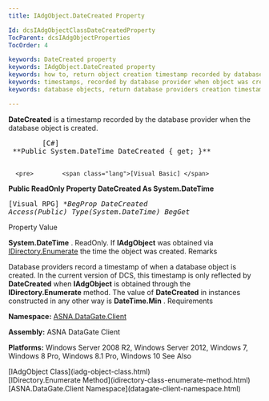 ```yaml
---
title: IAdgObject.DateCreated Property

Id: dcsIAdgObjectClassDateCreatedProperty
TocParent: dcsIAdgObjectProperties
TocOrder: 4

keywords: DateCreated property
keywords: IAdgObject.DateCreated property
keywords: how to, return object creation timestamp recorded by database provider
keywords: timestamps, recorded by database provider when object was created
keywords: database objects, return database providers creation timestamp

---
```


**DateCreated** is a timestamp recorded by the database provider when the database object is created.
<pre>        <span class="lang">[C#]</span>
 **Public System.DateTime DateCreated { get; }** 
      </pre>
      <pre>        <span class="lang">[Visual Basic] </span>
 **Public ReadOnly Property DateCreated As System.DateTime** 
      </pre>
      <pre class="prettyprint">
        <span class="lang">[Visual RPG]</span>
 **BegProp DateCreated Access(*Public) Type(System.DateTime)
   BegGet** 
      </pre>

Property Value

**System.DateTime** . ReadOnly. If **IAdgObject** was obtained via [IDirectory.Enumerate](idirectory-class-enumerate-method.html) the time the object was created. 
Remarks

Database providers record a timestamp of when a database object is created. In the current version of DCS, this timestamp is only reflected by **DateCreated** when **IAdgObject** is obtained through the **IDirectory.Enumerate** method. The value of **DateCreated** in instances constructed in any other way is **DateTime.Min** .
Requirements

**Namespace:** [ASNA.DataGate.Client](datagate-client-namespace.html) 

**Assembly:** ASNA DataGate Client

**Platforms:** Windows Server 2008 R2, Windows Server 2012, Windows 7, Windows 8 Pro, Windows 8.1 Pro, Windows 10
See Also

<dl />
      [IAdgObject Class](iadg-object-class.html)
      <br />
      [IDirectory.Enumerate Method](idirectory-class-enumerate-method.html)
      <br />
      [ASNA.DataGate.Client Namespace](datagate-client-namespace.html)

